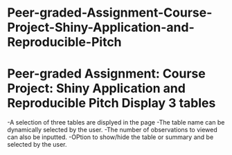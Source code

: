# Peer-graded-Assignment-Course-Project-Shiny-Application-and-Reproducible-Pitch
Peer-graded Assignment: Course Project: Shiny Application and Reproducible Pitch
Display 3 tables 
========================================================
-A selection of three tables are displyed in the page
-The table name can be dynamically selected by the user.
-The number of observations to viewed can also be inputted.
-OPtion to show/hide the table or summary and be selected by the user. 

